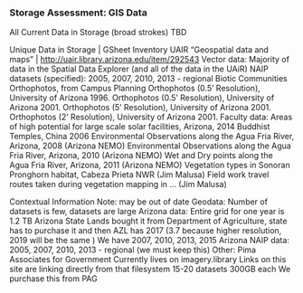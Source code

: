 ### Storage Assessment: GIS Data

All Current Data in Storage (broad strokes)
TBD

Unique Data in Storage | GSheet Inventory 
UAIR “Geospatial data and maps” | http://uair.library.arizona.edu/item/292543
Vector data: Majority of data in the Spatial Data Explorer (and all of the data in the UAiR)
NAIP datasets (specified): 2005, 2007, 2010, 2013 - regional 
Biotic Communities
Orthophotos, from Campus Planning
Orthophotos (0.5’ Resolution), University of Arizona 1996.
Orthophotos (0.5’ Resolution), University of Arizona 2001.
Orthophotos (5’ Resolution), University of Arizona 2001.
Orthophotos (2’ Resolution), University of Arizona 2001.
Faculty data:
Areas of high potential for large scale solar facilities, Arizona, 2014
Buddhist Temples, China 2006
Environmental Observations along the Agua Fria River, Arizona, 2008 (Arizona NEMO)
Environmental Observations along the Agua Fria River, Arizona, 2010 (Arizona NEMO)
Wet and Dry points along the Agua Fria River, Arizona, 2011 (Arizona NEMO)
Vegetation types in Sonoran Pronghorn habitat, Cabeza Prieta NWR (Jim Malusa)
Field work travel routes taken during vegetation mapping in … (Jim Malusa)

Contextual Information
Note: may be out of date
Geodata: Number of datasets is few, datasets are large 
Arizona data:
Entire grid for one year is 1.2 TB
Arizona State Lands bought it from Department of Agriculture, state has to purchase it and then
AZL has 2017 (3.7 because higher resolution, 2019 will be the same )
We have 2007, 2010, 2013, 2015 
Arizona NAIP data: 
2005, 2007, 2010, 2013 - regional (we must keep this)
Other: 
Pima Associates for Government
Currently lives on imagery.library
Links on this site are linking directly from that filesystem
15-20 datasets 300GB each 
We purchase this from PAG
